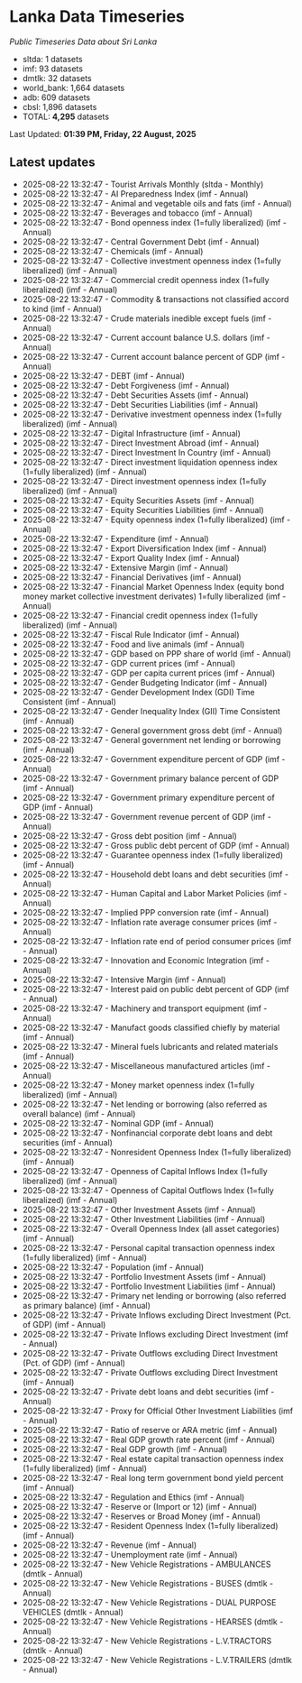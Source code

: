 # Lanka Data Timeseries
*Public Timeseries Data about Sri Lanka*

* sltda: 1 datasets
* imf: 93 datasets
* dmtlk: 32 datasets
* world_bank: 1,664 datasets
* adb: 609 datasets
* cbsl: 1,896 datasets
* TOTAL: **4,295** datasets

Last Updated: **01:39 PM, Friday, 22 August, 2025**

## Latest updates

* 2025-08-22 13:32:47 - Tourist Arrivals Monthly (sltda - Monthly)
* 2025-08-22 13:32:47 - AI Preparedness Index (imf - Annual)
* 2025-08-22 13:32:47 - Animal and vegetable oils and fats (imf - Annual)
* 2025-08-22 13:32:47 - Beverages and tobacco (imf - Annual)
* 2025-08-22 13:32:47 - Bond openness index (1=fully liberalized) (imf - Annual)
* 2025-08-22 13:32:47 - Central Government Debt (imf - Annual)
* 2025-08-22 13:32:47 - Chemicals (imf - Annual)
* 2025-08-22 13:32:47 - Collective investment openness index (1=fully liberalized) (imf - Annual)
* 2025-08-22 13:32:47 - Commercial credit openness index (1=fully liberalized) (imf - Annual)
* 2025-08-22 13:32:47 - Commodity & transactions not classified accord to kind (imf - Annual)
* 2025-08-22 13:32:47 - Crude materials inedible except fuels (imf - Annual)
* 2025-08-22 13:32:47 - Current account balance U.S. dollars (imf - Annual)
* 2025-08-22 13:32:47 - Current account balance percent of GDP (imf - Annual)
* 2025-08-22 13:32:47 - DEBT (imf - Annual)
* 2025-08-22 13:32:47 - Debt Forgiveness (imf - Annual)
* 2025-08-22 13:32:47 - Debt Securities Assets (imf - Annual)
* 2025-08-22 13:32:47 - Debt Securities Liabilities (imf - Annual)
* 2025-08-22 13:32:47 - Derivative investment openness index (1=fully liberalized) (imf - Annual)
* 2025-08-22 13:32:47 - Digital Infrastructure (imf - Annual)
* 2025-08-22 13:32:47 - Direct Investment Abroad (imf - Annual)
* 2025-08-22 13:32:47 - Direct Investment In Country (imf - Annual)
* 2025-08-22 13:32:47 - Direct investment liquidation openness index (1=fully liberalized) (imf - Annual)
* 2025-08-22 13:32:47 - Direct investment openness index (1=fully liberalized) (imf - Annual)
* 2025-08-22 13:32:47 - Equity Securities Assets (imf - Annual)
* 2025-08-22 13:32:47 - Equity Securities Liabilities (imf - Annual)
* 2025-08-22 13:32:47 - Equity openness index (1=fully liberalized) (imf - Annual)
* 2025-08-22 13:32:47 - Expenditure (imf - Annual)
* 2025-08-22 13:32:47 - Export Diversification Index (imf - Annual)
* 2025-08-22 13:32:47 - Export Quality Index (imf - Annual)
* 2025-08-22 13:32:47 - Extensive Margin (imf - Annual)
* 2025-08-22 13:32:47 - Financial Derivatives (imf - Annual)
* 2025-08-22 13:32:47 - Financial Market Openness Index (equity bond money market collective investment derivates) 1=fully liberalized (imf - Annual)
* 2025-08-22 13:32:47 - Financial credit openness index (1=fully liberalized) (imf - Annual)
* 2025-08-22 13:32:47 - Fiscal Rule Indicator (imf - Annual)
* 2025-08-22 13:32:47 - Food and live animals (imf - Annual)
* 2025-08-22 13:32:47 - GDP based on PPP share of world (imf - Annual)
* 2025-08-22 13:32:47 - GDP current prices (imf - Annual)
* 2025-08-22 13:32:47 - GDP per capita current prices (imf - Annual)
* 2025-08-22 13:32:47 - Gender Budgeting Indicator (imf - Annual)
* 2025-08-22 13:32:47 - Gender Development Index (GDI) Time Consistent (imf - Annual)
* 2025-08-22 13:32:47 - Gender Inequality Index (GII) Time Consistent (imf - Annual)
* 2025-08-22 13:32:47 - General government gross debt (imf - Annual)
* 2025-08-22 13:32:47 - General government net lending or borrowing (imf - Annual)
* 2025-08-22 13:32:47 - Government expenditure percent of GDP (imf - Annual)
* 2025-08-22 13:32:47 - Government primary balance percent of GDP (imf - Annual)
* 2025-08-22 13:32:47 - Government primary expenditure percent of GDP (imf - Annual)
* 2025-08-22 13:32:47 - Government revenue percent of GDP (imf - Annual)
* 2025-08-22 13:32:47 - Gross debt position (imf - Annual)
* 2025-08-22 13:32:47 - Gross public debt percent of GDP (imf - Annual)
* 2025-08-22 13:32:47 - Guarantee openness index (1=fully liberalized) (imf - Annual)
* 2025-08-22 13:32:47 - Household debt loans and debt securities (imf - Annual)
* 2025-08-22 13:32:47 - Human Capital and Labor Market Policies (imf - Annual)
* 2025-08-22 13:32:47 - Implied PPP conversion rate (imf - Annual)
* 2025-08-22 13:32:47 - Inflation rate average consumer prices (imf - Annual)
* 2025-08-22 13:32:47 - Inflation rate end of period consumer prices (imf - Annual)
* 2025-08-22 13:32:47 - Innovation and Economic Integration (imf - Annual)
* 2025-08-22 13:32:47 - Intensive Margin (imf - Annual)
* 2025-08-22 13:32:47 - Interest paid on public debt percent of GDP (imf - Annual)
* 2025-08-22 13:32:47 - Machinery and transport equipment (imf - Annual)
* 2025-08-22 13:32:47 - Manufact goods classified chiefly by material (imf - Annual)
* 2025-08-22 13:32:47 - Mineral fuels lubricants and related materials (imf - Annual)
* 2025-08-22 13:32:47 - Miscellaneous manufactured articles (imf - Annual)
* 2025-08-22 13:32:47 - Money market openness index (1=fully liberalized) (imf - Annual)
* 2025-08-22 13:32:47 - Net lending or borrowing (also referred as overall balance) (imf - Annual)
* 2025-08-22 13:32:47 - Nominal GDP (imf - Annual)
* 2025-08-22 13:32:47 - Nonfinancial corporate debt loans and debt securities (imf - Annual)
* 2025-08-22 13:32:47 - Nonresident Openness Index (1=fully liberalized) (imf - Annual)
* 2025-08-22 13:32:47 - Openness of Capital Inflows Index (1=fully liberalized) (imf - Annual)
* 2025-08-22 13:32:47 - Openness of Capital Outflows Index (1=fully liberalized) (imf - Annual)
* 2025-08-22 13:32:47 - Other Investment Assets (imf - Annual)
* 2025-08-22 13:32:47 - Other Investment Liabilities (imf - Annual)
* 2025-08-22 13:32:47 - Overall Openness Index (all asset categories) (imf - Annual)
* 2025-08-22 13:32:47 - Personal capital transaction openness index (1=fully liberalized) (imf - Annual)
* 2025-08-22 13:32:47 - Population (imf - Annual)
* 2025-08-22 13:32:47 - Portfolio Investment Assets (imf - Annual)
* 2025-08-22 13:32:47 - Portfolio Investment Liabilities (imf - Annual)
* 2025-08-22 13:32:47 - Primary net lending or borrowing (also referred as primary balance) (imf - Annual)
* 2025-08-22 13:32:47 - Private Inflows excluding Direct Investment (Pct. of GDP) (imf - Annual)
* 2025-08-22 13:32:47 - Private Inflows excluding Direct Investment (imf - Annual)
* 2025-08-22 13:32:47 - Private Outflows excluding Direct Investment (Pct. of GDP) (imf - Annual)
* 2025-08-22 13:32:47 - Private Outflows excluding Direct Investment (imf - Annual)
* 2025-08-22 13:32:47 - Private debt loans and debt securities (imf - Annual)
* 2025-08-22 13:32:47 - Proxy for Official Other Investment Liabilities (imf - Annual)
* 2025-08-22 13:32:47 - Ratio of reserve or ARA metric (imf - Annual)
* 2025-08-22 13:32:47 - Real GDP growth rate percent (imf - Annual)
* 2025-08-22 13:32:47 - Real GDP growth (imf - Annual)
* 2025-08-22 13:32:47 - Real estate capital transaction openness index (1=fully liberalized) (imf - Annual)
* 2025-08-22 13:32:47 - Real long term government bond yield percent (imf - Annual)
* 2025-08-22 13:32:47 - Regulation and Ethics (imf - Annual)
* 2025-08-22 13:32:47 - Reserve or (Import or 12) (imf - Annual)
* 2025-08-22 13:32:47 - Reserves or Broad Money (imf - Annual)
* 2025-08-22 13:32:47 - Resident Openness Index (1=fully liberalized) (imf - Annual)
* 2025-08-22 13:32:47 - Revenue (imf - Annual)
* 2025-08-22 13:32:47 - Unemployment rate (imf - Annual)
* 2025-08-22 13:32:47 - New Vehicle Registrations - AMBULANCES (dmtlk - Annual)
* 2025-08-22 13:32:47 - New Vehicle Registrations - BUSES (dmtlk - Annual)
* 2025-08-22 13:32:47 - New Vehicle Registrations - DUAL PURPOSE VEHICLES (dmtlk - Annual)
* 2025-08-22 13:32:47 - New Vehicle Registrations - HEARSES (dmtlk - Annual)
* 2025-08-22 13:32:47 - New Vehicle Registrations - L.V.TRACTORS (dmtlk - Annual)
* 2025-08-22 13:32:47 - New Vehicle Registrations - L.V.TRAILERS (dmtlk - Annual)